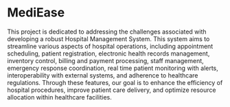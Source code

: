 # MediEase
This project is dedicated to addressing the challenges associated with developing a robust Hospital Management System. This system aims to streamline various aspects of hospital operations, including appointment scheduling, patient registration, electronic health records management, inventory control, billing and payment processing, staff management, emergency response coordination, real time patient monitoring with alerts, interoperability with external systems, and adherence to healthcare regulations. Through these features, our goal is to enhance the efficiency of hospital procedures, improve patient care delivery, and optimize resource allocation within healthcare facilities.
